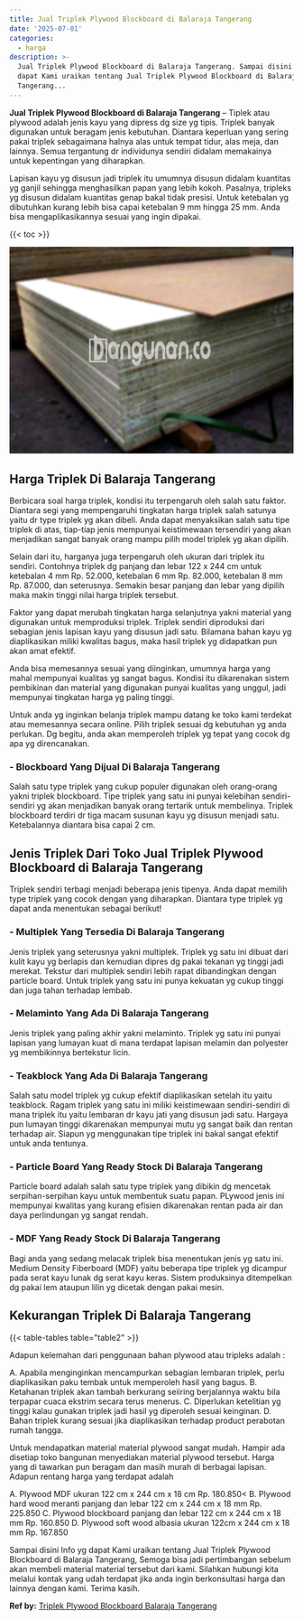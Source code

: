 ```yaml
---
title: Jual Triplek Plywood Blockboard di Balaraja Tangerang
date: '2025-07-01'
categories:
  - harga
description: >-
  Jual Triplek Plywood Blockboard di Balaraja Tangerang. Sampai disini Info yg
  dapat Kami uraikan tentang Jual Triplek Plywood Blockboard di Balaraja
  Tangerang...
---
```


**Jual Triplek Plywood Blockboard di Balaraja Tangerang** – Tiplek atau plywood adalah jenis kayu yang dipress dg size yg tipis. Triplek banyak digunakan untuk beragam jenis kebutuhan. Diantara keperluan yang sering pakai triplek sebagaimana halnya alas untuk tempat tidur, alas meja, dan lainnya. Semua tergantung dr individunya sendiri didalam memakainya untuk kepentingan yang diharapkan.

Lapisan kayu yg disusun jadi triplek itu umumnya disusun didalam kuantitas yg ganjil sehingga menghasilkan papan yang lebih kokoh. Pasalnya, tripleks yg disusun didalam kuantitas genap bakal tidak presisi. Untuk ketebalan yg dibutuhkan kurang lebih bisa capai ketebalan 9 mm hingga 25 mm. Anda bisa mengaplikasikannya sesuai yang ingin dipakai.

{{< toc >}}

![Jual Triplek Plywood Blockboard di Balaraja Tangerang](/images/jual-triplek-murah-29.png)

## Harga Triplek Di Balaraja Tangerang

Berbicara soal harga triplek, kondisi itu terpengaruh oleh salah satu faktor. Diantara segi yang mempengaruhi tingkatan harga triplek salah satunya yaitu dr type triplek yg akan dibeli. Anda dapat menyaksikan salah satu tipe triplek di atas, tiap-tiap jenis mempunyai keistimewaan tersendiri yang akan menjadikan sangat banyak orang mampu pilih model triplek yg akan dipilih.

Selain dari itu, harganya juga terpengaruh oleh ukuran dari triplek itu sendiri. Contohnya triplek dg panjang dan lebar 122 x 244 cm untuk ketebalan 4 mm Rp. 52.000, ketebalan 6 mm Rp. 82.000, ketebalan 8 mm Rp. 87.000, dan seterusnya. Semakin besar panjang dan lebar yang dipilih maka makin tinggi nilai harga triplek tersebut.

Faktor yang dapat merubah tingkatan harga selanjutnya yakni material yang digunakan untuk memproduksi triplek. Triplek sendiri diproduksi dari sebagian jenis lapisan kayu yang disusun jadi satu. Bilamana bahan kayu yg diaplikasikan miliki kwalitas bagus, maka hasil triplek yg didapatkan pun akan amat efektif.

Anda bisa memesannya sesuai yang diinginkan, umumnya harga yang mahal mempunyai kualitas yg sangat bagus. Kondisi itu dikarenakan sistem pembikinan dan material yang digunakan punyai kualitas yang unggul, jadi mempunyai tingkatan harga yg paling tinggi.

Untuk anda yg inginkan belanja triplek mampu datang ke toko kami terdekat atau memesannya secara online. Pilih triplek sesuai dg kebutuhan yg anda perlukan. Dg begitu, anda akan memperoleh triplek yg tepat yang cocok dg apa yg direncanakan.

### \- Blockboard Yang Dijual Di Balaraja Tangerang

Salah satu type triplek yang cukup populer digunakan oleh orang-orang yakni triplek blockboard. Tipe triplek yang satu ini punyai kelebihan sendiri-sendiri yg akan menjadikan banyak orang tertarik untuk membelinya. Triplek blockboard terdiri dr tiga macam susunan kayu yg disusun menjadi satu. Ketebalannya diantara bisa capai 2 cm.

## Jenis Triplek Dari Toko Jual Triplek Plywood Blockboard di Balaraja Tangerang

Triplek sendiri terbagi menjadi beberapa jenis tipenya. Anda dapat memilih type triplek yang cocok dengan yang diharapkan. Diantara type triplek yg dapat anda menentukan sebagai berikut!

### \- Multiplek Yang Tersedia Di Balaraja Tangerang

Jenis triplek yang seterusnya yakni multiplek. Triplek yg satu ini dibuat dari kulit kayu yg berlapis dan kemudian dipres dg pakai tekanan yg tinggi jadi merekat. Tekstur dari multiplek sendiri lebih rapat dibandingkan dengan particle board. Untuk triplek yang satu ini punya kekuatan yg cukup tinggi dan juga tahan terhadap lembab.

### \- Melaminto Yang Ada Di Balaraja Tangerang

Jenis triplek yang paling akhir yakni melaminto. Triplek yg satu ini punyai lapisan yang lumayan kuat di mana terdapat lapisan melamin dan polyester yg membikinnya bertekstur licin.

### \- Teakblock Yang Ada Di Balaraja Tangerang

Salah satu model triplek yg cukup efektif diaplikasikan setelah itu yaitu teakblock. Ragam triplek yang satu ini miliki keistimewaan sendiri-sendiri di mana triplek itu yaitu lembaran dr kayu jati yang disusun jadi satu. Hargaya pun lumayan tinggi dikarenakan mempunyai mutu yg sangat baik dan rentan terhadap air. Siapun yg menggunakan tipe triplek ini bakal sangat efektif untuk anda tentunya.

### \- Particle Board Yang Ready Stock Di Balaraja Tangerang

Particle board adalah salah satu type triplek yang dibikin dg mencetak serpihan-serpihan kayu untuk membentuk suatu papan. PLywood jenis ini mempunyai kwalitas yang kurang efisien dikarenakan rentan pada air dan daya perlindungan yg sangat rendah.

### \- MDF Yang Ready Stock Di Balaraja Tangerang

Bagi anda yang sedang melacak triplek bisa menentukan jenis yg satu ini. Medium Density Fiberboard (MDF) yaitu beberapa tipe triplek yg dicampur pada serat kayu lunak dg serat kayu keras. Sistem produksinya ditempelkan dg pakai lem ataupun lilin yg dicetak dengan pakai mesin.

## Kekurangan Triplek Di Balaraja Tangerang

{{< table-tables table="table2" >}}

Adapun kelemahan dari penggunaan bahan plywood atau tripleks adalah :

A. Apabila menginginkan mencampurkan sebagian lembaran triplek, perlu diaplikasikan paku tembak untuk memperoleh hasil yang bagus. B. Ketahanan triplek akan tambah berkurang seiiring berjalannya waktu bila terpapar cuaca ekstrim secara terus menerus. C. Diperlukan ketelitian yg tinggi kalau gunakan triplek jadi hasil yg diperoleh sesuai keinginan. D. Bahan triplek kurang sesuai jika diaplikasikan terhadap product perabotan rumah tangga.

Untuk mendapatkan material material plywood sangat mudah. Hampir ada disetiap toko bangunan menyediakan material plywood tersebut. Harga yang di tawarkan pun beragam dan masih murah di berbagai lapisan. Adapun rentang harga yang terdapat adalah

A. Plywood MDF ukuran 122 cm x 244 cm x 18 cm Rp. 180.850< B. Plywood hard wood meranti panjang dan lebar 122 cm x 244 cm x 18 mm Rp. 225.850 C. Plywood blockboard panjang dan lebar 122 cm x 244 cm x 18 mm Rp. 160.850 D. Plywood soft wood albasia ukuran 122cm x 244 cm x 18 mm Rp. 167.850

Sampai disini Info yg dapat Kami uraikan tentang Jual Triplek Plywood Blockboard di Balaraja Tangerang, Semoga bisa jadi pertimbangan sebelum akan membeli material material tersebut dari kami. Silahkan hubungi kita melalui kontak yang udah terdapat jika anda ingin berkonsultasi harga dan lainnya dengan kami. Terima kasih.

**Ref by:** [Triplek Plywood Blockboard Balaraja Tangerang](https://id.wikipedia.org/wiki/Triplek)
